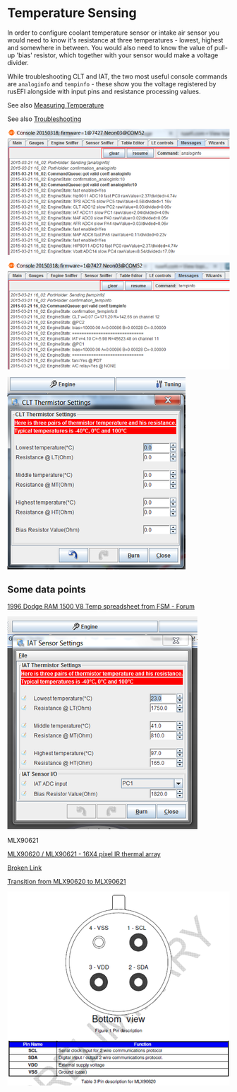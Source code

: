 # Temperature Sensing

In order to configure coolant temperature sensor or intake air sensor you would need to know it's resistance at three temperatures - lowest, highest and somewhere in between. You would also need to know the value of pull-up 'bias' resistor, which together with your sensor would make a voltage divider.

While troubleshooting CLT and IAT, the two most useful console commands are `analoginfo` and `tempinfo` - these show you the voltage registered by rusEFI alongside with input pins and resistance processing values.

See also [Measuring Temperature](http://rusefi.com/articles/measuring_temperature/)

See also [Troubleshooting](Troubleshooting)

![analoginfo Output](Images/analoginfo2.png)

![tempinfo Output](Images/tempinfo.png)

![CLT Thermistor Settings](Images/thermistor_settings.png)

## Some data points

[1996 Dodge RAM 1500 V8 Temp spreadsheet from FSM - Forum](http://rusefi.com/forum/viewtopic.php?f=3&t=864&start=60#p15344)

![IAT Thermistor settings](Images/IAT_screen.png)

MLX90621

[MLX90620 / MLX90621 - 16X4 pixel IR thermal array](http://forum.arduino.cc/index.php?topic=126244.0)

[Broken Link](http://www.melexis.com/Asset/Datasheet-IR-thermometer-16X4-sensor-array-MLX90620-DownloadLink-6099.aspx)

[Transition from MLX90620 to MLX90621](https://www.melexis.com/en/documents/documentation/how-it-works/how-it-works-transition-mlx90620-mlx90621)

![MLX90621  Pinout](Images/MLX90621_pinout.png)
